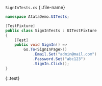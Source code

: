 `SignInTests.cs`
{:.file-name}

```cs
namespace AtataDemo.UITests;

[TestFixture]
public class SignInTests : UITestFixture
{
    [Test]
    public void SignIn() =>
        Go.To<SignInPage>()
            .Email.Set("admin@mail.com")
            .Password.Set("abc123")
            .SignIn.Click();
}
```
{:.test}